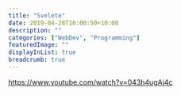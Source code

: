 ```yaml
---
title: "Svelete"
date: 2019-04-28T16:00:50+10:00
description: ""
categories: ["WebDev", "Programming"]
featuredImage: ""
displayInList: true
breadcrumb: true
---
```

https://www.youtube.com/watch?v=043h4ugAj4c